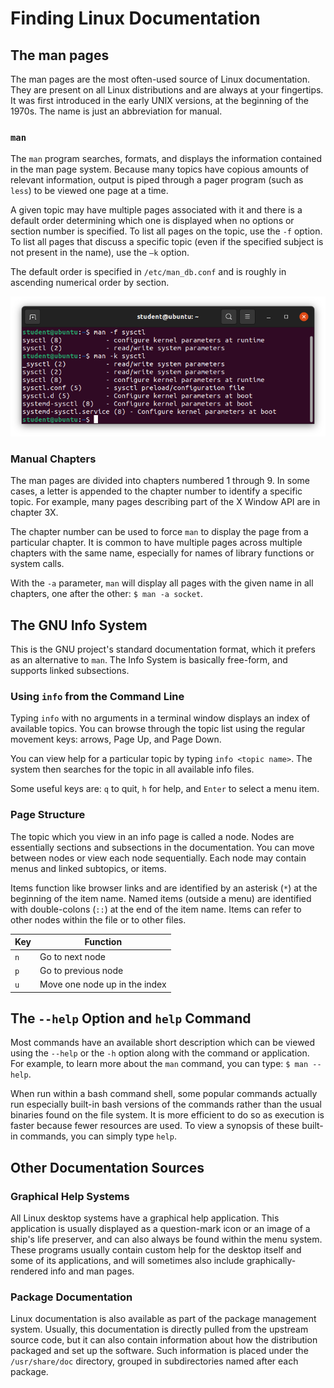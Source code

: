 # Finding Linux Documentation

## The man pages

The man pages are the most often-used source of Linux documentation. They are present on all Linux distributions and are always at your fingertips. It was first introduced in the early UNIX versions, at the beginning of the 1970s. The name is just an abbreviation for manual.

### `man`

The `man` program searches, formats, and displays the information contained in the man page system. Because many topics have copious amounts of relevant information, output is piped through a pager program (such as `less`) to be viewed one page at a time.

A given topic may have multiple pages associated with it and there is a default order determining which one is displayed when no options or section number is specified. To list all pages on the topic, use the `-f` option. To list all pages that discuss a specific topic (even if the specified subject is not present in the name), use the `–k` option.

The default order is specified in `/etc/man_db.conf` and is roughly in ascending numerical order by section.

![](images/8.1.1.png)

### Manual Chapters

The man pages are divided into chapters numbered 1 through 9. In some cases, a letter is appended to the chapter number to identify a specific topic. For example, many pages describing part of the X Window API are in chapter 3X.

The chapter number can be used to force `man` to display the page from a particular chapter. It is common to have multiple pages across multiple chapters with the same name, especially for names of library functions or system calls.

With the `-a` parameter, `man` will display all pages with the given name in all chapters, one after the other: `$ man -a socket`.

## The GNU Info System

This is the GNU project's standard documentation format, which it prefers as an alternative to `man`. The Info System is basically free-form, and supports linked subsections.

### Using `info` from the Command Line

Typing `info` with no arguments in a terminal window displays an index of available topics. You can browse through the topic list using the regular movement keys: arrows, Page Up, and Page Down.

You can view help for a particular topic by typing `info <topic name>`. The system then searches for the topic in all available info files.

Some useful keys are: `q` to quit, `h` for help, and `Enter` to select a menu item.

### Page Structure

The topic which you view in an info page is called a node. Nodes are essentially sections and subsections in the documentation. You can move between nodes or view each node sequentially. Each node may contain menus and linked subtopics, or items.

Items function like browser links and are identified by an asterisk (`*`) at the beginning of the item name. Named items (outside a menu) are identified with double-colons (`::`) at the end of the item name. Items can refer to other nodes within the file or to other files. 

| Key | Function |
| --- | ----------------------------- |
| `n` | Go to next node |
| `p` | Go to previous node |
| `u` | Move one node up in the index |

## The `--help` Option and `help` Command

Most commands have an available short description which can be viewed using the `--help` or the `-h` option along with the command or application. For example, to learn more about the `man` command, you can type: `$ man --help`.

When run within a bash command shell, some popular commands actually run especially built-in bash versions of the commands rather than the usual binaries found on the file system. It is more efficient to do so as execution is faster because fewer resources are used. To view a synopsis of these built-in commands, you can simply type `help`. 

## Other Documentation Sources

### Graphical Help Systems

All Linux desktop systems have a graphical help application. This application is usually displayed as a question-mark icon or an image of a ship's life preserver, and can also always be found within the menu system. These programs usually contain custom help for the desktop itself and some of its applications, and will sometimes also include graphically-rendered info and man pages. 

### Package Documentation

Linux documentation is also available as part of the package management system. Usually, this documentation is directly pulled from the upstream source code, but it can also contain information about how the distribution packaged and set up the software. Such information is placed under the `/usr/share/doc` directory, grouped in subdirectories named after each package.
